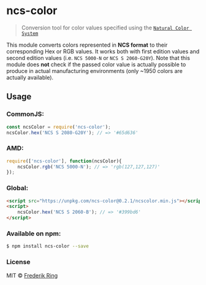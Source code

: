 # ncs-color
> Conversion tool for color values specified using the [`Natural Color System`](http://en.wikipedia.org/wiki/Natural_Color_System)

This module converts colors represented in **NCS format** to their corresponding Hex or RGB values. It works both with first edition values and second edition values (i.e. `NCS 5000-N` or `NCS S 2060-G20Y`). Note that this module does **not** check if the passed color value is actually possible to produce in actual manufacturing environments (only ~1950 colors are actually available).

## Usage

### CommonJS:
```javascript
const ncsColor = require('ncs-color');
ncsColor.hex('NCS S 2080-G20Y'); // => '#65d636'
```

### AMD:
```javascript
require(['ncs-color'], function(ncsColor){
	ncsColor.rgb('NCS 5000-N'); // => 'rgb(127,127,127)'
});
```

### Global:
```html
<script src="https://unpkg.com/ncs-color@0.2.1/ncscolor.min.js"></script>
<script>
    ncsColor.hex('NCS S 2060-B'); // => '#399bd6'
</script>
```

### Available on npm:
```sh
$ npm install ncs-color --save
```

### License
MIT © [Frederik Ring](http://www.frederikring.com)
